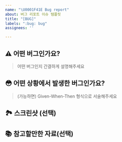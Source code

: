 ```yaml
---
name: "\U0001F41E Bug report"
about: 버그 리포트 이슈 템플릿
title: "[BUG]"
labels: ":bug: bug"
assignees: ''

---
```


## ⚠️ 어떤 버그인가요?

> 어떤 버그인지 간결하게 설명해주세요

## 😳 어떤 상황에서 발생한 버그인가요?

> (가능하면) Given-When-Then 형식으로 서술해주세요

## 🏞 스크린샷 (선택)

## 📚 참고할만한 자료(선택)
